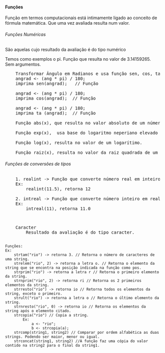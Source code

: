 #### Funções

<p>Função em termos computacionais está intimamente ligado ao conceito de fórmula matemática. Que uma vez avaliada resulta num valor. </p>

###### Funções Numéricas

<p>São aquelas cujo resultado da avaliação é do tipo numérico</p>
<p>Temos como exemplos o pi. Função que resulta no valor de 3.14159265. Sem argumentos.</p>

<pre>
    Transformar Ângulo em Radianos e usa função sen, cos, tan:
    angrad <- (ang * pi) / 180;
    imprima sen(angrad);   // Função

    angrad <- (ang * pi) / 180;
    imprima cos(angrad);  // Função

    angrad <- (ang * pi) / 180;
    imprima ta (angrad);  // Função

    Função abs(x), que resulta no valor absoluto de um número qualquer.

    Função exp(x),  usa base do logaritmo neperiano elevado a um número qualquer.

    Função log(x), resulta no valor de um logarítimo.

    Função raiz(x), resulta no valor da raiz quadrada de um número positivo.
</pre>

###### Funções de conversões de tipos

<pre>
    1. realint -> Função que converte número real em inteiro.
    Ex:
        realint(11.5), retorna 12
    
    2. intreal -> Função que converte número inteiro em real.
    Ex:
        intreal(11), retorna 11.0
</pre>
<br>
<pre>
    Caracter
        Resultado da avaliação é do tipo caracter.
    
    Funções:
    Ex:
        strtam("rio") -> retorna 3. // Retorna o número de caracteres de uma string.
        strelem("rio", 2) -> retorna a letra o. // Retorna o elemento da string que se encontra na posição indicada na função como pos.
        strprim("rio") -> retorna a letra r // Retorna o primeiro elemento da string.
        strnprim("rio", 2) -> retorna ri // Retorna os 2 primeiros elementos da string.
        strresto("rio") -> retorna io // Retorna todos os elementos da string, exceto o primeiro.
        strult("rio") -> retorna a letra o // Retorna o último elemento da string.
        strnresto("rio", 0) -> retorna io // Retorna os elementos da string após o elemento citado.
        strcopia("rio") // Copia a string.
            Ex: 
                a <- "rio";
                b <- strcopia(a);
        strcomp(string1, string2) // Comparar por ordem alfabética as duas strings. Podendo ser maior, menor ou igual.
        strconcat(string1, string2) //A função faz uma cópia do valor contido na string2 para o final da string1.
</pre>

